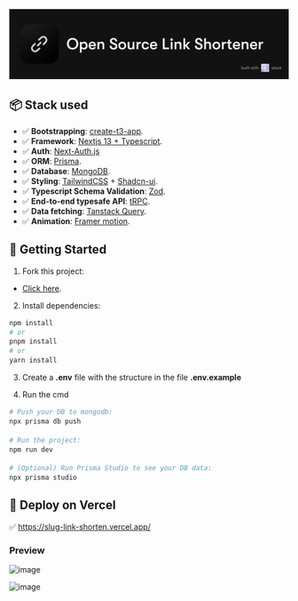 <div align="center">

<a href="https://slug-link-shorten.vercel.app/">
<img src="./public/img/banner_gh.jpg" />
</a>

</div>

## 📦 Stack used 

- ✅ **Bootstrapping**: [create-t3-app](https://create.t3.gg).
- ✅ **Framework**: [Nextjs 13 + Typescript](https://nextjs.org/).
- ✅ **Auth**: [Next-Auth.js](https://next-auth.js.org)
- ✅ **ORM**: [Prisma](https://prisma.io).
- ✅ **Database**: [MongoDB](https://www.mongodb.com/).
- ✅ **Styling**: [TailwindCSS](https://tailwindcss.com) + [Shadcn-ui](https://ui.shadcn.com/).
- ✅ **Typescript Schema Validation**: [Zod](https://github.com/colinhacks/zod).
- ✅ **End-to-end typesafe API**: [tRPC](https://trpc.io/).
- ✅ **Data fetching**: [Tanstack Query](https://tanstack.com/query/latest).
- ✅ **Animation**: [Framer motion](https://www.framer.com/motion/).


## 🚀 Getting Started 

1. Fork this project:

- [Click here](https://github.com/kurumeii/slug-link-shorten/fork).

2. Install dependencies:

```bash
npm install
# or
pnpm install
# or
yarn install
```

3. Create a **.env** file with the structure in the file **.env.example**


4. Run the cmd

```bash
# Push your DB to mongodb:
npx prisma db push

# Run the project:
npm run dev

# (Optional) Run Prisma Studio to see your DB data:
npx prisma studio
```

## 🎉 Deploy on Vercel

✅ https://slug-link-shorten.vercel.app/
### Preview
![image](https://github.com/kurumeii/slug-link-shorten/assets/58621726/b460d8b2-f638-4d6e-82c0-8a3c41a75a4a)

![image](https://github.com/kurumeii/slug-link-shorten/assets/58621726/13a0475c-4075-4b41-b231-14bcbe885ca0)
